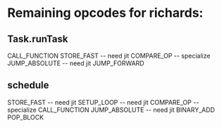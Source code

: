 # Remaining opcodes for richards:

## Task.runTask

CALL_FUNCTION
STORE_FAST -- need jit
COMPARE_OP -- specialize
JUMP_ABSOLUTE -- need jit
JUMP_FORWARD

## schedule

STORE_FAST -- need jit
SETUP_LOOP -- need jit
COMPARE_OP -- specialize
CALL_FUNCTION
JUMP_ABSOLUTE -- need jit
BINARY_ADD
POP_BLOCK
